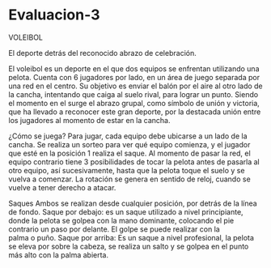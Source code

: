 # Evaluacion-3

VOLEIBOL

El deporte detrás del reconocido abrazo de celebración. 

El voleibol es un deporte en el que dos equipos se enfrentan utilizando una pelota. Cuenta con 6 jugadores por lado, en un área de juego separada por una red en el centro. Su objetivo es enviar el balón por el aire al otro lado de la cancha, intentando que caiga al suelo rival, para lograr un punto. Siendo el momento en el surge el abrazo grupal, como símbolo de unión y victoria, que ha llevado a reconocer este gran deporte, por la destacada unión entre los jugadores al momento de estar en la cancha. 

¿Cómo se juega?
Para jugar, cada equipo debe ubicarse a un lado de la cancha. Se realiza un sorteo para ver qué equipo comienza, y el jugador que esté en la posición 1 realiza el saque. Al momento de pasar la red, el equipo contrario tiene 3 posibilidades de tocar la pelota antes de pasarla al otro equipo, así sucesivamente, hasta que la pelota toque el suelo y se vuelva a comenzar. La rotación se genera en sentido de reloj, cuando se vuelve a tener derecho a atacar. 

Saques
Ambos se realizan desde cualquier posición, por detrás de la línea de fondo. 
Saque por debajo: es un saque utilizado a nivel principiante, donde la pelota se golpea con la mano dominante, colocando el pie contrario un paso por delante. El golpe se puede realizar con la palma o puño.
Saque por arriba: Es un saque a nivel profesional, la pelota se eleva por sobre la cabeza, se realiza un salto y se golpea en el punto más alto con la palma abierta. 

